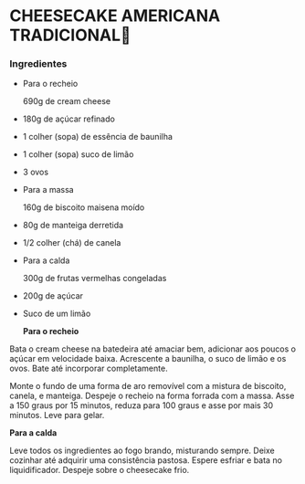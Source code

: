 # CHEESECAKE AMERICANA TRADICIONAL:cake:





### Ingredientes

- Para o recheio

  690g de cream cheese

- 180g de açúcar refinado

- 1 colher (sopa) de essência de baunilha

- 1 colher (sopa) suco de limão

- 3 ovos

- Para a massa

  160g de biscoito maisena moído

- 80g de manteiga derretida

- 1/2 colher (chá) de canela

- Para a calda

  300g de frutas vermelhas congeladas

- 200g de açúcar

- Suco de um limão

  

  **Para o recheio**

Bata o cream cheese na batedeira até amaciar bem, adicionar aos poucos o açúcar em velocidade baixa. Acrescente a baunilha, o suco de limão e os ovos. Bate até incorporar completamente.

Monte o fundo de uma forma de aro removível com a mistura de biscoito, canela, e manteiga. Despeje o recheio na forma forrada com a massa. Asse a 150 graus por 15 minutos, reduza para 100 graus e asse por mais 30 minutos. Leve para gelar.

**Para a calda**

Leve todos os ingredientes ao fogo brando, misturando sempre. Deixe cozinhar até adquirir uma consistência pastosa. Espere esfriar e bata no liquidificador. Despeje sobre o cheesecake frio.